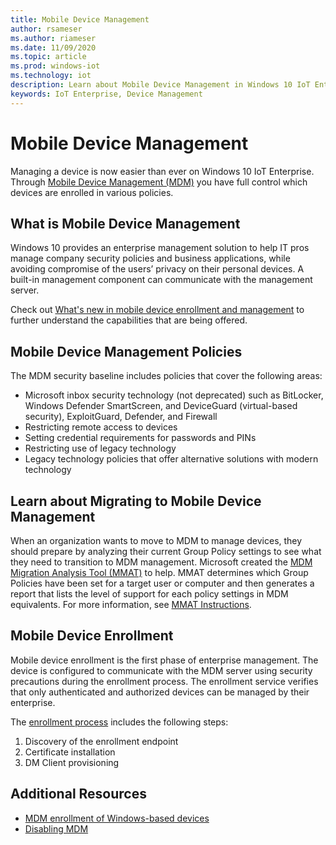 ```yaml
---
title: Mobile Device Management
author: rsameser
ms.author: riameser
ms.date: 11/09/2020
ms.topic: article
ms.prod: windows-iot
ms.technology: iot
description: Learn about Mobile Device Management in Windows 10 IoT Enterprise.
keywords: IoT Enterprise, Device Management
---
```


# Mobile Device Management
Managing a device is now easier than ever on Windows 10 IoT Enterprise. Through [Mobile Device Management (MDM)](https://docs.microsoft.com/windows/client-management/mdm/#learn-about-configuration-service-providers) you have full control which devices are enrolled in various policies.

## What is Mobile Device Management
Windows 10 provides an enterprise management solution to help IT pros manage company security policies and business applications, while avoiding compromise of the users’ privacy on their personal devices. A built-in management component can communicate with the management server.

Check out [What's new in mobile device enrollment and management](https://docs.microsoft.com/windows/client-management/mdm/new-in-windows-mdm-enrollment-management#whatsnew10) to further understand the capabilities that are being offered.

## Mobile Device Management Policies
The MDM security baseline includes policies that cover the following areas:
* Microsoft inbox security technology (not deprecated) such as BitLocker, Windows Defender SmartScreen, and DeviceGuard (virtual-based security), ExploitGuard, Defender, and Firewall
* Restricting remote access to devices
* Setting credential requirements for passwords and PINs
* Restricting use of legacy technology
* Legacy technology policies that offer alternative solutions with modern technology

## Learn about Migrating to Mobile Device Management
When an organization wants to move to MDM to manage devices, they should prepare by analyzing their current Group Policy settings to see what they need to transition to MDM management. Microsoft created the [MDM Migration Analysis Tool (MMAT)](https://aka.ms/mmat/) to help. MMAT determines which Group Policies have been set for a target user or computer and then generates a report that lists the level of support for each policy settings in MDM equivalents. For more information, see [MMAT Instructions](https://github.com/WindowsDeviceManagement/MMAT/blob/master/MDM%20Migration%20Analysis%20Tool%20Instructions.pdf).

## Mobile Device Enrollment
Mobile device enrollment is the first phase of enterprise management. The device is configured to communicate with the MDM server using security precautions during the enrollment process. The enrollment service verifies that only authenticated and authorized devices can be managed by their enterprise.

The [enrollment process](https://docs.microsoft.com/windows/client-management/mdm/mobile-device-enrollment) includes the following steps:
1. Discovery of the enrollment endpoint
2. Certificate installation
3. DM Client provisioning

## Additional Resources
* [MDM enrollment of Windows-based devices](https://docs.microsoft.com/windows/client-management/mdm/mdm-enrollment-of-windows-devices)
* [Disabling MDM](https://docs.microsoft.com/windows/client-management/mdm/mobile-device-enrollment#disable-mdm-enrollments)
